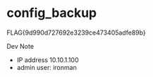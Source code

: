 # config_backup
FLAG{9d990d727692e3239ce473405adfe89b}

Dev Note
- IP address 10.10.1.100
- admin user: ironman
